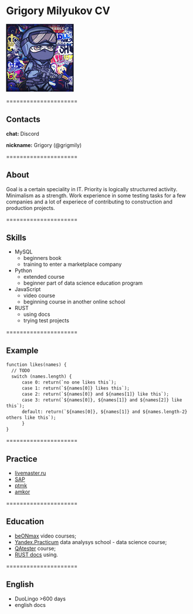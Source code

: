 

# Grigory Milyukov CV  


![Grigory foto](/1240.jpg "foto")

=====================
## Contacts

__chat:__ Discord

__nickname:__ Grigory (@grigmily)

=====================
## About

Goal is a certain speciality in IT. 
Priority is logically structurred activity.
Minimalism as a strength. 
Work experience in some testing tasks for a few companies and a lot of experiece of contributing to construction and production projects.  

=====================
## Skills

* MySQL
    + beginners book
    + training to enter a marketplace company
* Python
    + extended course
    + beginner part of data science education program
* JavaScript
    + video course
    + beginning course in another online school
* RUST
    + using docs
    + trying test projects

=====================
## Example


```
function likes(names) {
  // TODO
  switch (names.length) { 
      case 0: return(`no one likes this`);
      case 1: return(`${names[0]} likes this`);
      case 2: return(`${names[0]} and ${names[1]} like this`);
      case 3: return(`${names[0]}, ${names[1]} and ${names[2]} like this`);
      default: return(`${names[0]}, ${names[1]} and ${names.length-2} others like this`);
      }
}
```

=====================
## Practice

* [livemaster.ru](https://www.livemaster.ru/ "Website «Fair of Masters»")
* [SAP](https://sapui5.hana.ondemand.com/ "Lead of ERP-systems market in Russia")
* [ptmk](https://www.ptmk.ru/ "Business automation")
* [amkor](http://www.amkoring.ru/ "JSC «Amkor Engineering»")

=====================
## Education


* [beONmax](https://beonmax.com/ "beONmax") video courses;
* [Yandex.Practicum](https://practicum.yandex.ru/profile/data-scientist/ "Yandex.Practicum") data analysys school - data science course;
* [QAtester](https://qatester.ru/ "QAtester school") course;
* [RUST docs](https://www.rust-lang.org/learn "RUST docs") using.

=====================
## English


* DuoLingo  >600 days
* english docs
